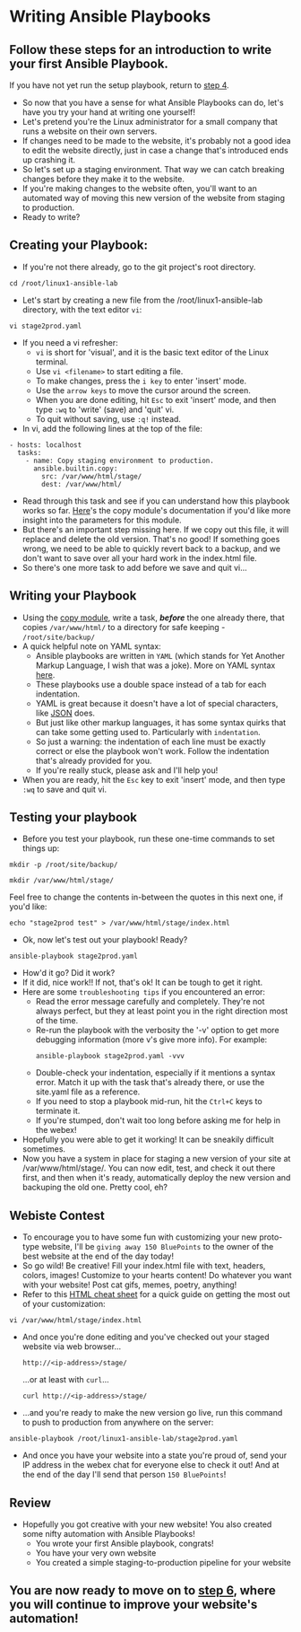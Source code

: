 # Writing Ansible Playbooks
## Follow these steps for an introduction to write your first Ansible Playbook.
If you have not yet run the setup playbook, return to [step 4](./4_run_playbooks.md).
* So now that you have a sense for what Ansible Playbooks can do, let's have you try your hand at writing one yourself!
* Let's pretend you're the Linux administrator for a small company that runs a website on their own servers.
* If changes need to be made to the website, it's probably not a good idea to edit the website directly, just in case a change that's introduced ends up crashing it.
* So let's set up a staging environment. That way we can catch breaking changes before they make it to the website. 
* If you're making changes to the website often, you'll want to an automated way of moving this new version of the website from staging to production.
* Ready to write?
## Creating your Playbook:
* If you're not there already, go to the git project's root directory.
```
cd /root/linux1-ansible-lab
```
* Let's start by creating a new file from the /root/linux1-ansible-lab directory, with the text editor `vi`:
```
vi stage2prod.yaml
```
* If you need a vi refresher:
    * `vi` is short for 'visual', and it is the basic text editor of the Linux terminal.
    * Use `vi <filename>` to start editing a file.
    * To make changes, press the `i key` to enter 'insert' mode.
    * Use the `arrow keys` to move the cursor around the screen.
    * When you are done editing, hit `Esc` to exit 'insert' mode, and then type `:wq` to 'write' (save) and 'quit' vi.
    * To quit without saving, use `:q!` instead.
* In vi, add the following lines at the top of the file:
```
- hosts: localhost
  tasks:
    - name: Copy staging environment to production.
      ansible.builtin.copy:
        src: /var/www/html/stage/
        dest: /var/www/html/
```
* Read through this task and see if you can understand how this playbook works so far. [Here](https://docs.ansible.com/ansible/latest/collections/ansible/builtin/copy_module.html)'s the copy module's documentation if you'd like more insight into the parameters for this module.
* But there's an important step missing here. If we copy out this file, it will replace and delete the old version. That's no good! If something goes wrong, we need to be able to quickly revert back to a backup, and we don't want to save over all your hard work in the index.html file.
* So there's one more task to add before we save and quit vi...
## Writing your Playbook
* Using the [copy module](https://docs.ansible.com/ansible/latest/collections/ansible/builtin/copy_module.html), write a task, <b><i>before</i></b> the one already there, that copies `/var/www/html/` to a directory for safe keeping - `/root/site/backup/`
* A quick helpful note on YAML syntax:
    * Ansible playbooks are written in `YAML` (which stands for Yet Another Markup Language, I wish that was a joke). More on YAML syntax [here](https://docs.ansible.com/ansible/latest/reference_appendices/YAMLSyntax.html).
    * These playbooks use a double space instead of a tab for each indentation.
    * YAML is great because it doesn't have a lot of special characters, like [JSON](https://builtin.com/software-engineering-perspectives/yaml-vs-json) does.
    * But just like other markup languages, it has some syntax quirks that can take some getting used to. Particularly with `indentation`.
    * So just a warning: the indentation of each line must be exactly correct or else the playbook won't work. Follow the indentation that's already provided for you.
    * If you're really stuck, please ask and I'll help you!
* When you are ready, hit the `Esc` key to exit 'insert' mode, and then type `:wq` to save and quit vi.
## Testing your playbook
* Before you test your playbook, run these one-time commands to set things up:
```
mkdir -p /root/site/backup/
```
```
mkdir /var/www/html/stage/
```
Feel free to change the contents in-between the quotes in this next one, if you'd like:
```
echo "stage2prod test" > /var/www/html/stage/index.html
```
* Ok, now let's test out your playbook! Ready?
```
ansible-playbook stage2prod.yaml
```
* How'd it go? Did it work?
* If it did, nice work!! If not, that's ok! It can be tough to get it right. 
* Here are some `troubleshooting tips` if you encountered an error:
    * Read the error message carefully and completely. They're not always perfect, but they at least point you in the right direction most of the time.
    * Re-run the playbook with the verbosity the '-v' option to get more debugging information (more v's give more info). For example:
        ```
        ansible-playbook stage2prod.yaml -vvv
        ```
    * Double-check your indentation, especially if it mentions a syntax error. Match it up with the task that's already there, or use the site.yaml file as a reference.
    * If you need to stop a playbook mid-run, hit the `Ctrl+C` keys to terminate it.
    * If you're stumped, don't wait too long before asking me for help in the webex!
* Hopefully you were able to get it working! It can be sneakily difficult sometimes.
* Now you have a system in place for staging a new version of your site at /var/www/html/stage/. You can now edit, test, and check it out there first, and then when it's ready, automatically deploy the new version and backuping the old one. Pretty cool, eh?
## Webiste Contest
* To encourage you to have some fun with customizing your new proto-type website, I'll be `giving away 150 BluePoints` to the owner of the best website at the end of the day today! 
* So go wild! Be creative! Fill your index.html file with text, headers, colors, images! Customize to your hearts content! Do whatever you want with your website! Post cat gifs, memes, poetry, anything!
* Refer to this [HTML cheat sheet](https://web.stanford.edu/group/csp/cs21/htmlcheatsheet.pdf) for a quick guide on getting the most out of your customization:
```
vi /var/www/html/stage/index.html
```
* And once you're done editing and you've checked out your staged website via web browser...
    ```
    http://<ip-address>/stage/
    ```
    ...or at least with `curl`...
    ```
    curl http://<ip-address>/stage/
    ```
* ...and you're ready to make the new version go live, run this command to push to production from anywhere on the server:
```
ansible-playbook /root/linux1-ansible-lab/stage2prod.yaml
```
* And once you have your website into a state you're proud of, send your IP address in the webex chat for everyone else to check it out! And at the end of the day I'll send that person `150 BluePoints`!
## Review
* Hopefully you got creative with your new website! You also created some nifty automation with Ansible Playbooks!
    * You wrote your first Ansible playbook, congrats! 
    * You have your very own website
    * You created a simple staging-to-production pipeline for your website

## You are now ready to move on to [step 6](./6_automate_restore.md), where you will continue to improve your website's automation!